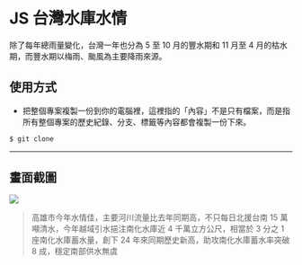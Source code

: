# JS 台灣水庫水情

除了每年總雨量變化，台灣一年也分為 5 至 10 月的豐水期和 11 月至 4 月的枯水期，而豐水期以梅雨、颱風為主要降雨來源。

## 使用方式
- 把整個專案複製一份到你的電腦裡，這裡指的「內容」不是只有檔案，而是指所有整個專案的歷史紀錄、分支、標籤等內容都會複製一份下來。
```sh
$ git clone
```

----

## 畫面截圖
![](https://i.imgur.com/ACDT7FW.png)
> 高雄市今年水情佳，主要河川流量比去年同期高，不只每日北援台南 15 萬噸清水，今年越域引水挹注南化水庫近 4 千萬立方公尺，相當於 3 分之 1 座南化水庫蓄水量，創下 24 年來同期歷史新高，助攻南化水庫蓄水率突破 8 成，穩定南部供水無虞
